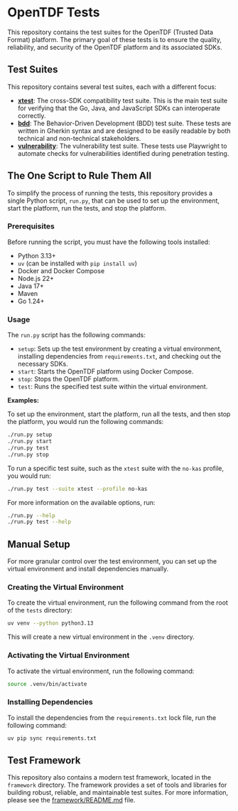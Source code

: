 # OpenTDF Tests

This repository contains the test suites for the OpenTDF (Trusted Data Format) platform. The primary goal of these tests is to ensure the quality, reliability, and security of the OpenTDF platform and its associated SDKs.

## Test Suites

This repository contains several test suites, each with a different focus:

*   **[xtest](xtest/README.md)**: The cross-SDK compatibility test suite. This is the main test suite for verifying that the Go, Java, and JavaScript SDKs can interoperate correctly.
*   **[bdd](bdd/README.md)**: The Behavior-Driven Development (BDD) test suite. These tests are written in Gherkin syntax and are designed to be easily readable by both technical and non-technical stakeholders.
*   **[vulnerability](vulnerability/README.md)**: The vulnerability test suite. These tests use Playwright to automate checks for vulnerabilities identified during penetration testing.

## The One Script to Rule Them All

To simplify the process of running the tests, this repository provides a single Python script, `run.py`, that can be used to set up the environment, start the platform, run the tests, and stop the platform.

### Prerequisites

Before running the script, you must have the following tools installed:

*   Python 3.13+
*   `uv` (can be installed with `pip install uv`)
*   Docker and Docker Compose
*   Node.js 22+
*   Java 17+
*   Maven
*   Go 1.24+

### Usage

The `run.py` script has the following commands:

*   `setup`: Sets up the test environment by creating a virtual environment, installing dependencies from `requirements.txt`, and checking out the necessary SDKs.
*   `start`: Starts the OpenTDF platform using Docker Compose.
*   `stop`: Stops the OpenTDF platform.
*   `test`: Runs the specified test suite within the virtual environment.

**Examples:**

To set up the environment, start the platform, run all the tests, and then stop the platform, you would run the following commands:

```bash
./run.py setup
./run.py start
./run.py test
./run.py stop
```

To run a specific test suite, such as the `xtest` suite with the `no-kas` profile, you would run:

```bash
./run.py test --suite xtest --profile no-kas
```

For more information on the available options, run:

```bash
./run.py --help
./run.py test --help
```

## Manual Setup

For more granular control over the test environment, you can set up the virtual environment and install dependencies manually.

### Creating the Virtual Environment

To create the virtual environment, run the following command from the root of the `tests` directory:

```bash
uv venv --python python3.13
```

This will create a new virtual environment in the `.venv` directory.

### Activating the Virtual Environment

To activate the virtual environment, run the following command:

```bash
source .venv/bin/activate
```

### Installing Dependencies

To install the dependencies from the `requirements.txt` lock file, run the following command:

```bash
uv pip sync requirements.txt
```

## Test Framework

This repository also contains a modern test framework, located in the `framework` directory. The framework provides a set of tools and libraries for building robust, reliable, and maintainable test suites. For more information, please see the [framework/README.md](framework/README.md) file.
